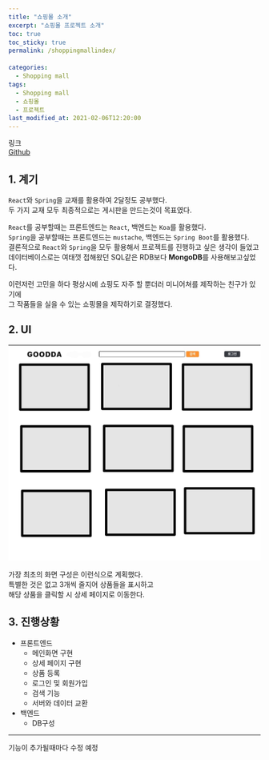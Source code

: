 ```yaml
---
title: "쇼핑몰 소개"
excerpt: "쇼핑몰 프로젝트 소개"
toc: true
toc_sticky: true
permalink: /shoppingmallindex/

categories:
  - Shopping mall
tags:
  - Shopping mall
  - 쇼핑몰
  - 프로젝트
last_modified_at: 2021-02-06T12:20:00
---
```


링크   
[Github](https://github.com/so-woon-1221/ShoppingMall)

## 1. 계기

`React`와 `Spring`을 교재를 활용하여 2달정도 공부했다.   
두 가지 교재 모두 최종적으로는 게시판을 만드는것이 목표였다.      

`React`를 공부할때는 프론트엔드는 `React`, 백엔드는 `Koa`를 활용했다.   
`Spring`을 공부할때는 프론트엔드는 `mustache`, 백엔드는 `Spring Boot`를 활용했다.   
결론적으로 `React`와 `Spring`을 모두 활용해서 프로젝트를 진행하고 싶은 생각이 들었고   
데이터베이스로는 여태껏 접해왔던 SQL같은 RDB보다 **MongoDB**를 사용해보고싶었다.      

이런저런 고민을 하다 평상시에 쇼핑도 자주 할 뿐더러 미니어쳐를 제작하는 친구가 있기에   
그 작품들을 실을 수 있는 쇼핑몰을 제작하기로 결정했다.      

## 2. UI

   
![UI](/assets/image/UI.jpg)
   
가장 최초의 화면 구성은 이런식으로 계획했다.   
특별한 것은 없고 3개씩 줄지어 상품들을 표시하고   
해당 상품을 클릭할 시 상세 페이지로 이동한다.      

## 3. 진행상황

   
+ 프론트엔드
  + 메인화면 구현   
  + 상세 페이지 구현   
  + 상품 등록   
  + 로그인 및 회원가입   
  + 검색 기능 
  + 서버와 데이터 교환
+ 백엔드
  + DB구성

***
기능이 추가될때마다 수정 예정
